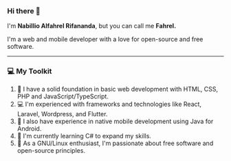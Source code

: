 ### Hi there 👋

I'm **Nabillio Alfahrel Rifananda**, but you can call me <strong>Fahrel.</strong>

I'm a web and mobile developer with a love for open-source and free software.

---

### 💻 My Toolkit

<ol>
  <li>🌱 I have a solid foundation in basic web development with HTML, CSS, PHP and JavaScript/TypeScript.</li>
  <li>💻 I'm experienced with frameworks and technologies like React, Laravel, Wordpress, and Flutter.</li>
  <li>📱 I also have experience in native mobile development using Java for Android.</li>
  <li>🚀 I'm currently learning C# to expand my skills.</li>
  <li>🐧 As a GNU/Linux enthusiast, I'm passionate about free software and open-source principles.</li>
</ol>
